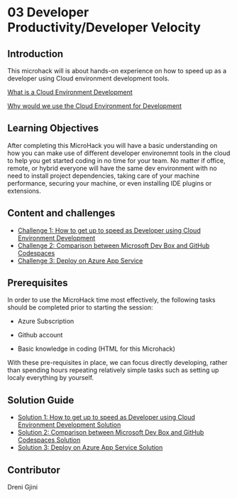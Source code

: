 # **03 Developer Productivity/Developer Velocity**

## Introduction

This microhack will is about hands-on experience on how to speed up as a developer using Cloud environment development tools.

[What is a Cloud Environment Development](https://www.cloudshare.com/virtual-it-labs-glossary/cloud-development-environment/) 

[Why would we use the Cloud Environment for Development](https://www.itprotoday.com/development-techniques-and-management/who-needs-or-doesn-t-need-cloud-ides) 


## Learning Objectives

After completing this MicroHack you will have a basic understanding on how you can make use of different developer environemnt tools in the cloud to help you
get started coding in no time for your team. No matter if office, remote, or hybrid everyone will have the same dev environment with no need to install project
dependencies, taking care of your machine performance, securing your machine, or even installing IDE plugins or extensions.

## **Content and challenges**

- [Challenge 1: How to get up to speed as Developer using Cloud Environment Development](challenges/01-How-to-get-up-to-speed-as-Developer-using-Cloud-Environment-Development.md)
- [Challenge 2: Comparison between Microsoft Dev Box and GitHub Codespaces](challenges/02-Comparison-between-Microsoft-Dev-Box-and-Github-Codespaces.md)
- [Challenge 3: Deploy on Azure App Service](challenges/03-Deploy-on-Azure-App-Service.md)

## Prerequisites

In order to use the MicroHack time most effectively, the following tasks should be completed prior to starting the session: 

- Azure Subscription 

- Github account 

- Basic knowledge in coding (HTML for this Microhack) 

With these pre-requisites in place, we can focus directly developing, rather than spending hours repeating relatively simple tasks such as setting up localy everything by yourself. 

## **Solution Guide**

- [Solution 1: How to get up to speed as Developer using Cloud Environment Development Solution](solutionguide/01-How-to-get-up-to-speed-as-Developer-using-Cloud-Environment-Development-Solution.md)
- [Solution 2: Comparison between Microsoft Dev Box and GitHub Codespaces Solution](solutionguide/02-Comparison-between-Microsoft-Dev-Box-and-Github-Codespaces-Solution.md)
- [Solution 3: Deploy on Azure App Service Solution](solutionguide/03-Deploy-on-Azure-App-Service-Solution.md)


## Contributor 

Dreni Gjini 

